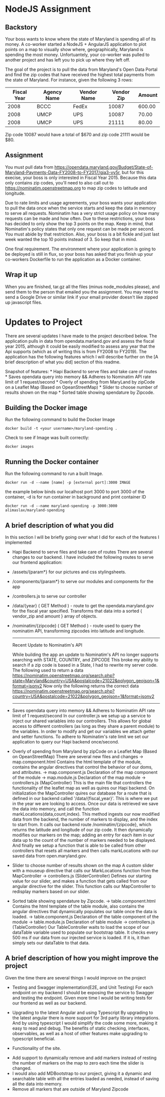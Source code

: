 # NodeJS Assignment

## Backstory

Your boss wants to know where the state of Maryland is spending all of its money. A co-worker started a NodeJS + AngularJS application
to plot points on a map to visually show where, geographically, Maryland is spending the most money. Unfortuantely, your co-worker was
pulled to another project and has left you to pick up where they left off.

The goal of the project is to pull the data from Maryland's Open Data Portal and find the zip codes that have received the highest
total payments from the state of Maryland. For instance, given the following 3 rows:

| Fiscal Year  | Agency Name   | Vendor Name   | Vendor Zip | Amount
|--------------|---------------|---------------|------------|--------
| 2008         | BCCC          | FedEx         | 10087      | 600.00
| 2008         | UMCP          | UPS           | 10087      |  70.00
| 2008         | UMCP          | UPS           | 21111      |  80.00

Zip code 10087 would have a total of $670 and zip code 21111 would be $80.

## Assignment

You must pull data from https://opendata.maryland.gov/Budget/State-of-Maryland-Payments-Data-FY2008-to-FY2017/gja3-vy5r, but for this execise,
your boss is only interested in Fiscal Year 2015. Because this data only contains zip codes, you'll need to also call out to
https://nominatim.openstreetmap.org to map zip codes to latitude and longitude.

Due to rate limits and usage agreements, your boss wants your application to pull the data once when the service starts and keep the data
in memory to serve all requests. Nominatim has a very strict usage policy on how many requests can be made and how often. Due to these
restrictions, your boss has decided to only show the top 3 points on the map. Keep in mind, that Nominatim's policy states that only
one request can be made per second. You must abide by that restriction. Also, your boss is a bit fickle and just last week wanted the top
10 points instead of 3. So keep that in mind.

One final requirement. The environment where your application is going to be deployed is still in flux, so your boss has asked that you
finish up your co-workers Dockerfile to run the application as a Docker container.

## Wrap it up

When you are finished, tar.gz all the files (minus node_modules please), and send them to the person that emailed you the assignment.
You may need to send a Google Drive or similar link if your email provider doesn't like zipped up javascript files.

# Updates to Project
There are several updates I have made to the project described below. The application pulls in data from opendata.marland.gov and assess the fiscal year 2015, 
although it could be easily modified to assess any year that the Api supports (which as of writing this is from FY2008 to FY2019).  The application has the following 
features which I will describe further on the [A brief description of what you did] section of this readme.

Snapshot of features:
    * Hapi Backend to serve files and take care of routes
    * Saves opendata query into memory && Adheres to Nominatim API rate limit of 1 request/second
	* Overly of spending from MaryLand by zipCode on a Leaflet Map (Based on OpeanStreetMap)
    * Slider to choose number of results shown on the map 
    * Sorted table showing spendature by Zipcode.

## Building the Docker image
Run the following command to build the Docker Image
```
docker build -t <your username>/maryland-spending .
```
Check to see if Image was built correctly:
```
docker images
```
## Running the Docker container
Run the following command to run a built Image.
```
docker run -d --name [name] -p [external port]:3000 IMAGE
```

the example below binds our localhost port 3000 to port 3000 of the container, -d is for 
run container in background and print container ID
```
docker run -d --name maryland-spending -p 3000:3000 alimaslax/maryland-spending
```
## A brief description of what you did
In this section I will be briefly going over what I did for each of the features I implemented

* Hapi Backend to serve files and take care of routes
There are several changes to our backend. I have included the following routes to serve our frontend application:
 - /assets/{param*} for our pictures and css stylingsheets.
 - /components/{param*} to serve our modules and components for the app
 - /controllers.js to serve our controller
 - /data/{year} ( GET Method ) - route to get the opendata.maryland.gov for the fiscal year specified. Transforms that data into a 
   sorted { vendor_zip and amount } array of objects.
 - /nominatim/{zipcode} ( GET Method ) - route used to query the nominatim API, transforming zipcodes into latitude and longitude. 

     ***
     Recent Update to Nominatim's API    

     While building the app an update to Nominatim's API no longer supports searching with STATE, COUNTRY, and ZIPCODE
     This broke my ability to search if a zip code is based in a State, I had to rewrite my server code.
     The following used to return a data
     https://nominatim.openstreetmap.org/search.php?state=Maryland&country=USA&postalcode=21022&polygon_geojson=1&format=jsonv2
     Now only the following returns the correct data
     https://nominatim.openstreetmap.org/search.php?country=USA&postalcode=21022&polygon_geojson=1&format=jsonv2
     ***

* Saves opendata query into memory && Adheres to Nominatim API rate limit of 1 request/second
In our controller.js we setup up a service to inject our shared variables into our controllers. This allows for global access to different controllers
(as long as they share a parent module) to the variables. In order to modify and get our variables we attach getter and setter functions. 
To adhere to Nominatim's rate limit we set our application to query our Hapi backend once/second.

* Overly of spending from Maryland by zipCode on a Leaflet Map (Based on OpeanStreetMap)
There are several new files and changes 
 -> map.component.html
     Contains the html template of the module, contains the angular directives that control the behavior of our doms, and attributes.
 -> map.component.js
     Declaration of the map component of the module
 -> map.module.js
     Declaration of the map module
 -> controllers.js (MapController)
     This is the main file that controllers the functionality of the leaflet map as well as quires our Hapi backend. On initialization the MapController 
     quires our database for a route that is defined in our backend called '/data/{fiscal_year}'. This is where we put in the year we are looking to access.
     Once our data is retrieved we save the data into memory, and call the function markLocations(data,count,index). This method ingests our now modified 
     data from the backend, the number of markers to display, and the index to start from. It calls our backend route /nominatim/{zipcode}, which returns 
     the latitude and longitude of our zip code. It then dynamically modifies our markers on the map; adding an entry for each item in our data up to the 
     count of the number of markers needed to be displayed. And finally we setup a function that is able to be called from other controllers that resets 
     all markers and then calls markLocations with our saved data from open.maryland.gov.

* Slider to choose number of results shown on the map 
A custom slider with a mouseup directive that calls our MarkLocations function from the MapController
 -> controllers.js (SliderController)
Defines our starting value for our slider, and makes a function that gets called from our angular directive for the slider. 
This function calls our MapController to redisplay markers based on our slider.

* Sorted table showing spendature by Zipcode.
 -> table.component.html
     Contains the html template of the table module, also contains the angular directives that dynamically populates our table once the data is loaded.
 -> table.component.js
     Declaration of the table component of the module
 -> table.module.js
     Declaration of table module
 -> controllers.js (TableController)
     Our TableController waits to load the scope of our dataTable variable used to populate our bootstrap table. It checks every 500 ms if our data from
     our injected service is loaded. If it is, it than simply sets our dataTable to that data.

## A brief description of how you might improve the project
Given the time there are several things I would improve on the project

* Testing and Swagger implementation(E2E, and Unit Testing)
For each endpoint on my backend I should be exposing the service to Swagger and testing the endpoint. Given more time I would be writing tests
for our frontend as well as our backend. 

* Upgrading to the latest Angular and using Typescript
By upgrading to the latest angular there is more support for 3rd party library integrations. And by using typescript I would simplify the code 
some more, making it easy to read and debug. The benefits of static checking, interfaces, observables, as well as a host of other features make 
upgrading to typescript beneficial.

* Functionality of the site.
- Add support to dynamically remove and add markers instead of resting the number of markers on the map to zero each time the slider is changed.
- I would also add MDBootstrap to our project, giving it a dynamic and searchable table with all the entries loaded as needed, 
instead of saving all the data into memory.
- Remove all markers that are outside of Maryland Zipcode
